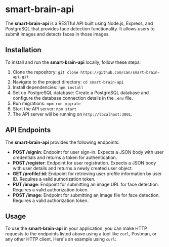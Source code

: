 # smart-brain-api

The **smart-brain-api** is a RESTful API built using Node.js, Express, and PostgreSQL that provides face detection functionality. It allows users to submit images and detects faces in those images.

## Installation

To install and run the **smart-brain-api** locally, follow these steps:

1. Clone the repository: `git clone https://github.com/can/smart-brain-api.git`
2. Navigate to the project directory: `cd smart-brain-api`
3. Install dependencies: `npm install`
4. Set up PostgreSQL database: Create a PostgreSQL database and configure the database connection details in the `.env` file.
5. Run migrations: `npm run migrate`
6. Start the API server: `npm start`
7. The API server will be running on `http://localhost:3001`.

## API Endpoints

The **smart-brain-api** provides the following endpoints:

- **POST /signin**: Endpoint for user sign-in. Expects a JSON body with user credentials and returns a token for authentication.
- **POST /register**: Endpoint for user registration. Expects a JSON body with user details and returns a newly created user object.
- **GET /profile/:id**: Endpoint for retrieving user profile information by user ID. Requires a valid authorization token.
- **PUT /image**: Endpoint for submitting an image URL for face detection. Requires a valid authorization token.
- **POST /image**: Endpoint for submitting an image file for face detection. Requires a valid authorization token.

## Usage

To use the **smart-brain-api** in your application, you can make HTTP requests to the endpoints listed above using a tool like `curl`, Postman, or any other HTTP client. Here's an example using `curl`:

